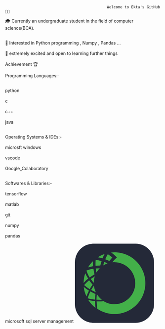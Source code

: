                                                   Welcome to Ekta's GitHub👨‍💻


🎓 Currently an undergraduate student in the field of computer science(BCA).
<br></br>

💬 Interested in Python programming , Numpy , Pandas ...
<br></br>
🧠 extremely excited and open to learning further things
<br></br>
                                                               Achievement 🏆


Programming Languages:-
<br></br>

python
<br></br>
c
<br></br>
c++
<br></br>
java
<br></br>

Operating Systems & IDEs:-
<br></br>
microsft windows
<br></br>
vscode
<br></br>
Google_Colaboratory
<br></br>

Softwares & Libraries:-
<br></br>
tensorflow
<br></br>
matlab 
<br></br>
git
<br></br>
numpy
<br></br>
pandas
<br></br>
microsoft sql server management 
<svg width="256" height="256" viewBox="0 0 256 256" fill="none" xmlns="http://www.w3.org/2000/svg">
<rect width="256" height="256" rx="60" fill="#242938"/>
<path fill-rule="evenodd" clip-rule="evenodd" d="M128.217 28C124.394 28 120.571 28.2931 116.977 28.5862C122.325 32.222 127.366 36.2879 132.053 40.7437L135.876 44.2992L132.053 48.1223C128.68 51.2594 125.522 54.6184 122.597 58.177V58.4701C122.072 59.0326 121.578 59.624 121.119 60.2415C123.477 59.9976 125.847 59.8997 128.217 59.9484C146.089 60.1931 163.146 67.4644 175.697 80.1891C188.25 92.9138 195.286 110.069 195.286 127.942C195.286 145.816 188.25 162.97 175.697 175.696C163.146 188.42 146.089 195.691 128.217 195.936C115.678 196.009 103.375 192.522 92.7386 185.881C87.6368 186.471 82.5055 186.769 77.3698 186.773C74.9996 186.824 72.6286 186.722 70.2715 186.467C70.5453 194.48 71.2386 202.473 72.3488 210.413C88.7999 221.666 108.285 227.649 128.217 227.566C141.321 227.566 154.296 224.985 166.402 219.97C178.509 214.956 189.509 207.606 198.774 198.34C208.04 189.074 215.39 178.074 220.404 165.968C225.419 153.862 228 140.886 228 127.783C228 114.679 225.419 101.704 220.404 89.5977C215.39 77.4915 208.04 66.4915 198.774 57.2258C189.509 47.96 178.509 40.6101 166.402 35.5955C154.296 30.581 141.321 28 128.217 28ZM74.1191 43.9627C80.9446 39.5324 88.2891 35.9586 95.9871 33.3217C93.4723 37.9293 91.1967 42.6635 89.1694 47.5055C84.2228 46.044 79.1982 44.8612 74.1191 43.9627ZM68.5092 80.2438C72.4996 79.9774 76.2913 79.7244 80.3256 79.7244C76.1448 83.7231 72.5611 88.3025 69.6846 93.3219C68.6107 89.0455 67.8189 84.7034 67.3143 80.3233L68.5092 80.2438ZM64.9568 180.54V181.126L64.0647 180.858C56.4582 180.216 48.9332 178.829 41.5976 176.717L41.0114 176.424L41.3045 175.825C43.5735 168.753 46.3372 161.85 49.5752 155.167L49.8811 154.568L50.4672 154.861C55.4405 157.701 60.5717 160.254 65.8361 162.507L66.4351 162.801V163.387C65.488 169.056 64.9937 174.792 64.9568 180.54ZM64.9565 186.438V185.851H64.3576C57.8892 185.178 51.4703 184.093 45.1401 182.602L43.3688 182.308L44.2608 183.787C50.0508 192.488 57.1277 200.262 65.2496 206.84L66.4348 208.025V205.948C65.5317 199.482 65.038 192.965 64.9565 186.438ZM121.118 44.8437C119.054 46.9209 116.976 49.2784 114.912 51.6488C114.657 51.9418 113.141 53.7132 111.356 56.0963C107.225 54.1327 102.99 52.4424 98.793 50.7671L98.0646 50.4764C100.399 44.753 103.164 39.2149 106.335 33.9096C111.452 37.2922 116.386 40.9419 121.118 44.8437ZM47.2177 108.706L47.5108 109.292L48.0971 109C52.7506 105.675 57.5881 102.616 62.5866 99.8368L63.1728 99.5434V98.9447C61.6406 93.2306 60.5541 87.4062 59.9231 81.5241V80.9251H59.3369C51.9832 82.2664 44.76 84.245 37.7492 86.8382L37.163 87.1313L37.4561 87.7303C39.7948 95.113 43.0758 102.163 47.2177 108.706ZM45.4458 118.751L46.032 118.165L46.3888 119.006C49.6031 123.521 53.0574 127.86 56.7367 132.004L57.0298 132.298L56.7367 132.896C53.4928 137.246 50.5139 141.786 47.8161 146.494L47.523 147.08L46.9368 146.787C41.168 142.989 35.6356 138.844 30.3701 134.375L29.7711 133.776L30.3701 133.24C35.0214 128.036 40.0612 123.192 45.4458 118.751ZM85.347 181.426H87.1183L85.6401 180.24C80.2795 175.914 75.6831 170.719 72.0426 164.872V164.578L70.8701 163.98V164.872C70.1661 170.068 69.7704 175.302 69.6849 180.546V181.132H70.2711C71.4563 181.132 72.6383 181.206 73.8203 181.279C75.0023 181.353 76.1842 181.426 77.3694 181.426H85.347ZM86.2388 56.3838C84.5482 61.1196 83.1648 65.9595 82.097 70.8734C76.9618 70.8568 71.83 71.1419 66.7282 71.7272C66.3885 65.2244 66.4864 58.7062 67.0213 52.2166C73.5168 53.1535 79.9385 54.546 86.2388 56.3838ZM91.5527 70.5573C95.9752 67.8824 100.628 65.6092 105.456 63.7649C102.013 62.0385 98.4531 60.5566 94.8024 59.3301C93.6299 62.8728 92.4448 66.7214 91.5527 70.5573ZM44.5669 151.617H45.1403L44.8599 152.79C42.1945 158.179 39.8249 163.71 37.7617 169.357L37.1755 170.835L36.5893 169.357C32.4989 160.568 29.8031 151.195 28.599 141.576L28.3059 139.791L29.7842 140.976C34.5161 144.787 39.4509 148.34 44.5669 151.617ZM57.8585 56.9694C51.9156 62.8914 46.7511 69.5462 42.4896 76.7731C47.4731 75.3059 52.7578 74.1399 58.0324 72.9763L58.1516 72.95C57.8585 67.6104 57.8585 62.2962 57.8585 56.9694ZM60.8149 125.256V127.027L59.9738 125.536C57.7314 123.072 55.665 120.262 53.6354 117.503C52.9893 116.625 52.3463 115.751 51.7032 114.895L50.8111 114.297L51.4101 114.003C55.0802 111.446 58.7502 109.172 62.4203 106.897L62.8794 106.612L64.3576 105.733L63.7714 107.517C62.0232 113.277 61.0295 119.24 60.8149 125.256ZM61.6945 137.382L61.4014 135.61L60.5221 137.089C57.8587 140.912 55.1953 145.066 52.8759 149.208L52.57 149.794L53.169 150.087C57.1838 152.392 61.4878 154.408 65.7998 156.427L66.1675 156.6L67.6458 157.186L67.0596 155.708C64.385 149.894 62.5774 143.72 61.6945 137.382ZM42.7827 113.085L42.1837 113.379C37.3555 116.984 32.9898 121.169 29.1852 125.842L28 127.027V125.256C28.2237 115.715 29.8159 106.256 32.7279 97.1686L33.3269 95.3971L33.9131 96.8752C36.4792 102.235 39.3425 107.446 42.4896 112.487L42.7827 113.085Z" fill="#43B049"/>
</svg>
